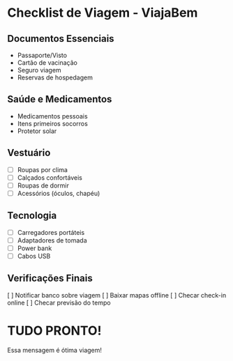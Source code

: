 # Checklist de Viagem - ViajaBem

## Documentos Essenciais
- Passaporte/Visto
- Cartão de vacinação
- Seguro viagem
- Reservas de hospedagem

## Saúde e Medicamentos
- Medicamentos pessoais
- Itens primeiros socorros
- Protetor solar

## Vestuário
- [ ] Roupas por clima
- [ ] Calçados confortáveis
- [ ] Roupas de dormir
- [ ] Acessórios (óculos, chapéu)

## Tecnologia
- [ ] Carregadores portáteis
- [ ] Adaptadores de tomada
- [ ] Power bank
- [ ] Cabos USB

## Verificações Finais
[ ] Notificar banco sobre viagem
[ ] Baixar mapas offline 
[ ] Checar check-in online 
[ ] Checar previsão do tempo

# TUDO PRONTO!
Essa mensagem é ótima viagem!
